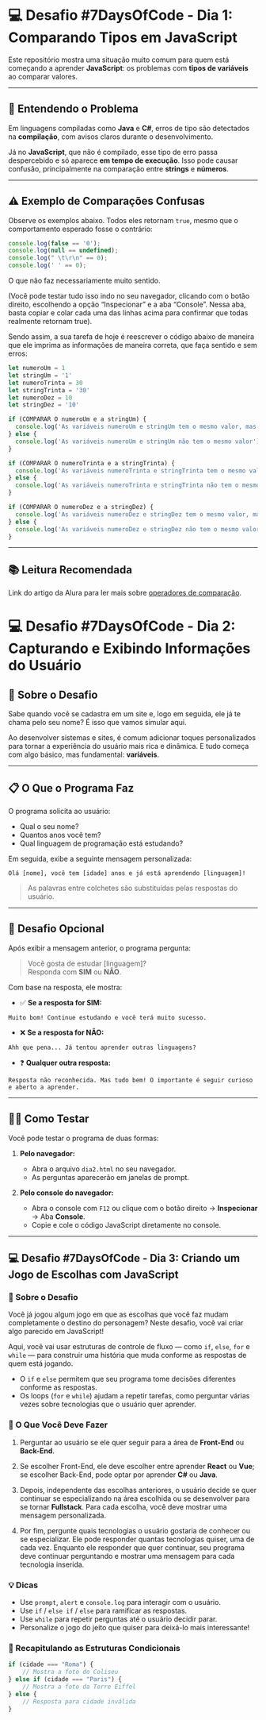# 💻 Desafio #7DaysOfCode - Dia 1: Comparando Tipos em JavaScript

Este repositório mostra uma situação muito comum para quem está começando a aprender **JavaScript**: os problemas com **tipos de variáveis** ao comparar valores.

---

## 🧠 Entendendo o Problema

Em linguagens compiladas como **Java** e **C#**, erros de tipo são detectados na **compilação**, com avisos claros durante o desenvolvimento.

Já no **JavaScript**, que não é compilado, esse tipo de erro passa despercebido e só aparece **em tempo de execução**. Isso pode causar confusão, principalmente na comparação entre **strings** e **números**.

---

## ⚠️ Exemplo de Comparações Confusas

Observe os exemplos abaixo. Todos eles retornam `true`, mesmo que o comportamento esperado fosse o contrário:

```js
console.log(false == '0');
console.log(null == undefined);
console.log(" \t\r\n" == 0);
console.log(' ' == 0);
``` 

O que não faz necessariamente muito sentido.

(Você pode testar tudo isso indo no seu navegador, clicando com o botão direito, escolhendo a opção “Inspecionar” e a aba “Console”. Nessa aba, basta copiar e colar cada uma das linhas acima para confirmar que todas realmente retornam true).

Sendo assim, a sua tarefa de hoje é reescrever o código abaixo de maneira que ele imprima as informações de maneira correta, que faça sentido e sem erros:

``` js 
let numeroUm = 1
let stringUm = '1'
let numeroTrinta = 30
let stringTrinta = '30'
let numeroDez = 10
let stringDez = '10'

if (COMPARAR O numeroUm e a stringUm) {
  console.log('As variáveis numeroUm e stringUm tem o mesmo valor, mas tipos diferentes')
} else {
  console.log('As variáveis numeroUm e stringUm não tem o mesmo valor')
}

if (COMPARAR O numeroTrinta e a stringTrinta) {
  console.log('As variáveis numeroTrinta e stringTrinta tem o mesmo valor e mesmo tipo')
} else {
  console.log('As variáveis numeroTrinta e stringTrinta não tem o mesmo tipo')
}

if (COMPARAR O numeroDez e a stringDez) {
  console.log('As variáveis numeroDez e stringDez tem o mesmo valor, mas tipos diferentes')
} else {
  console.log('As variáveis numeroDez e stringDez não tem o mesmo valor')
}
```

---

## 📚 Leitura Recomendada

Link do artigo da Alura para ler mais sobre [operadores de comparação](https://www.alura.com.br/artigos/operadores-matematicos-em-javascript?gclid=Cj0KCQiA_8OPBhDtARIsAKQu0gYUqZqgonpXyEP1_hpUl58wYAk_P3Ze4VWrxo9ftkFW9CLYOMyjO1caAlrzEALw_wcB&utm_medium=email&_hsenc=p2ANqtz-_OmVPE331gaA08nNykoge9wNqjzubTq8ZatTYPj36c4AqF-5eU5PP7srRYOs407aiHdGNZJmRo-PgiHDyFlkTUwu_Tzg&_hsmi=231357727&utm_content=231357727&utm_source=hs_automation).

# 💻 Desafio #7DaysOfCode - Dia 2: Capturando e Exibindo Informações do Usuário

## 🧠 Sobre o Desafio

Sabe quando você se cadastra em um site e, logo em seguida, ele já te chama pelo seu nome? É isso que vamos simular aqui.

Ao desenvolver sistemas e sites, é comum adicionar toques personalizados para tornar a experiência do usuário mais rica e dinâmica. E tudo começa com algo básico, mas fundamental: **variáveis**.

---

## 📋 O Que o Programa Faz

O programa solicita ao usuário:

- Qual o seu nome?
- Quantos anos você tem?
- Qual linguagem de programação está estudando?

Em seguida, exibe a seguinte mensagem personalizada:

```
Olá [nome], você tem [idade] anos e já está aprendendo [linguagem]!
```

> As palavras entre colchetes são substituídas pelas respostas do usuário.

---

## 🎯 Desafio Opcional

Após exibir a mensagem anterior, o programa pergunta:

> Você gosta de estudar [linguagem]?  
> Responda com **SIM** ou **NÃO**.

Com base na resposta, ele mostra:

- ✅ **Se a resposta for SIM:**

```
Muito bom! Continue estudando e você terá muito sucesso.
```

- ❌ **Se a resposta for NÃO:**

```
Ahh que pena... Já tentou aprender outras linguagens?
```

- ❓ **Qualquer outra resposta:**

```
Resposta não reconhecida. Mas tudo bem! O importante é seguir curioso e aberto a aprender.
```

---

## 👨‍💻 Como Testar

Você pode testar o programa de duas formas:

1. **Pelo navegador:**
   - Abra o arquivo `dia2.html` no seu navegador.
   - As perguntas aparecerão em janelas de prompt.

2. **Pelo console do navegador:**
   - Abra o console com `F12` ou clique com o botão direito → **Inspecionar** → Aba **Console**.
   - Copie e cole o código JavaScript diretamente no console.

---

## 💻 Desafio #7DaysOfCode - Dia 3: Criando um Jogo de Escolhas com JavaScript

### 🧠 Sobre o Desafio

Você já jogou algum jogo em que as escolhas que você faz mudam completamente o destino do personagem? Neste desafio, você vai criar algo parecido em JavaScript!

Aqui, você vai usar estruturas de controle de fluxo — como `if`, `else`, `for` e `while` — para construir uma história que muda conforme as respostas de quem está jogando.

- O `if` e `else` permitem que seu programa tome decisões diferentes conforme as respostas.
- Os loops (`for` e `while`) ajudam a repetir tarefas, como perguntar várias vezes sobre tecnologias que o usuário quer aprender.

### 🎯 O Que Você Deve Fazer

1. Perguntar ao usuário se ele quer seguir para a área de **Front-End** ou **Back-End**.

2. Se escolher Front-End, ele deve escolher entre aprender **React** ou **Vue**; se escolher Back-End, pode optar por aprender **C#** ou **Java**.

3. Depois, independente das escolhas anteriores, o usuário decide se quer continuar se especializando na área escolhida ou se desenvolver para se tornar **Fullstack**. Para cada escolha, você deve mostrar uma mensagem personalizada.

4. Por fim, pergunte quais tecnologias o usuário gostaria de conhecer ou se especializar. Ele pode responder quantas tecnologias quiser, uma de cada vez. Enquanto ele responder que quer continuar, seu programa deve continuar perguntando e mostrar uma mensagem para cada tecnologia inserida.

### 💡 Dicas

- Use `prompt`, `alert` e `console.log` para interagir com o usuário.
- Use `if` / `else if` / `else` para ramificar as respostas.
- Use `while` para repetir perguntas até o usuário decidir parar.
- Personalize o jogo do jeito que quiser para deixá-lo mais interessante!

### 🧩 Recapitulando as Estruturas Condicionais

```js
if (cidade === "Roma") {
    // Mostra a foto do Coliseu
} else if (cidade === "Paris") {
    // Mostra a foto da Torre Eiffel
} else {
    // Resposta para cidade inválida
}
